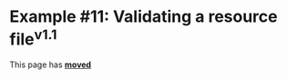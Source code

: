 # Example #11: Validating a resource file<sup>v1.1</sup> #

This page has [**moved**](https://lib-docs.delphidabbler.com/ResFile/1/Examples/Example11)